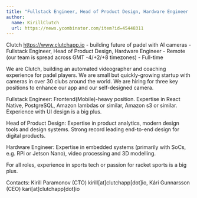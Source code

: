 ```yaml
---
title: "Fullstack Engineer, Head of Product Design, Hardware Engineer : Full-time"
author:
  name: KirillClutch
  url: https://news.ycombinator.com/item?id=45448311
---
```

Clutch <a href="https:&#x2F;&#x2F;www.clutchapp.io" rel="nofollow">https:&#x2F;&#x2F;www.clutchapp.io</a> - building future of padel with AI cameras - Fullstack Engineer, Head of Product Design, Hardware Engineer - Remote (our team is spread across GMT -4&#x2F;+2&#x2F;+8 timezones) - Full-time

We are Clutch, building an automated videographer and coaching experience for padel players.
We are small but quickly-growing startup with cameras in over 30 clubs around the world. We are hiring for three key positions to enhance our app and our self-designed camera.

Fullstack Engineer: Frontend(Mobile)-heavy position. Expertise in React Native, PostgreSQL, Amazon lambdas or similar, Amazon s3 or similar. Experience with UI design is a big plus.

Head of Product Design: Expertise in product analytics, modern design tools and design systems. Strong record leading end-to-end design for digital products.

Hardware Engineer: Expertise in embedded systems (primarily with SoCs, e.g. RPi or Jetson Nano), video processing and 3D modelling.

For all roles, experience in sports tech or passion for racket sports is a big plus.

Contacts: Kirill Paramonov (CTO) kirill[at]clutchapp[dot]io, Kári Gunnarsson (CEO) kari[at]clutchapp[dot]io
<JobApplication />

